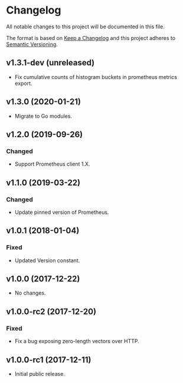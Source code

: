 # Changelog
All notable changes to this project will be documented in this file.

The format is based on [Keep a Changelog](http://keepachangelog.com/en/1.0.0/)
and this project adheres to [Semantic Versioning](http://semver.org/spec/v2.0.0.html).

## v1.3.1-dev (unreleased)
- Fix cumulative counts of histogram buckets in prometheus metrics export.

## v1.3.0 (2020-01-21)
- Migrate to Go modules.

## v1.2.0 (2019-09-26)
### Changed
- Support Prometheus client 1.X.

## v1.1.0 (2019-03-22)
### Changed
- Update pinned version of Prometheus.

## v1.0.1 (2018-01-04)
### Fixed
- Updated Version constant.

## v1.0.0 (2017-12-22)
- No changes.

## v1.0.0-rc2 (2017-12-20)
### Fixed
- Fix a bug exposing zero-length vectors over HTTP.

## v1.0.0-rc1 (2017-12-11)
- Initial public release.
